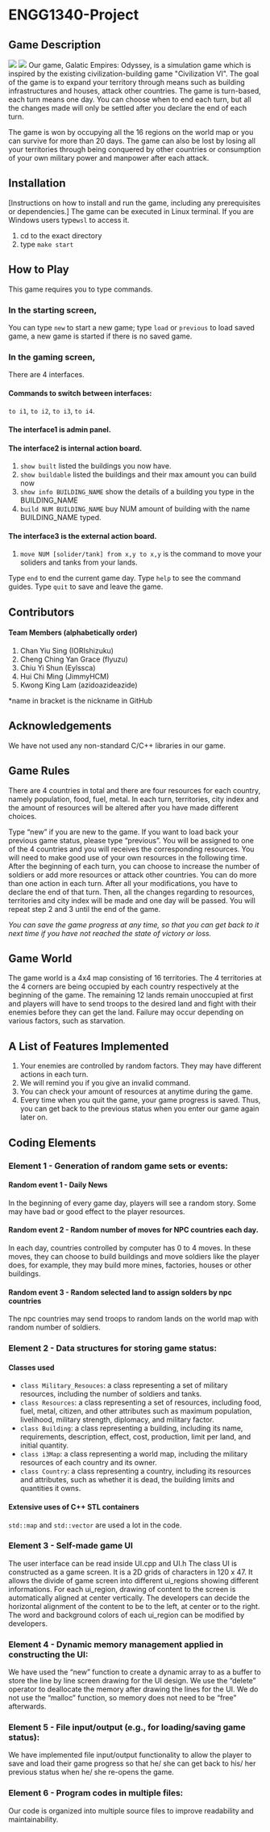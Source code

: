 # ENGG1340-Project

## Game Description
<img src="/images/gameplay-map.png">
<img src="/images/gameplay-map2.png">
Our game, Galatic Empires: Odyssey, is a simulation game which is inspired by the existing civilization-building game "Civilization VI". The goal of the game is to expand your territory through means such as building infrastructures and houses, attack other countries. The game is turn-based, each turn means one day. You can choose when to end each turn, but all the changes made will only be settled after you declare the end of each turn.

The game is won by occupying all the 16 regions on the world map or you can survive for more than 20 days. The game can also be lost by losing all your territories through being conquered by other countries or consumption of your own military power and manpower after each attack.


## Installation
[Instructions on how to install and run the game, including any prerequisites or dependencies.]
The game can be executed in Linux terminal. 
If you are Windows users type`wsl` to access it.

1. cd to the exact directory
2. type `make start`

## How to Play
This game requires you to type commands.

### In the starting screen, 
You can type `new` to start a new game; type `load` or `previous` to load saved game, a new game is started if there is no saved game.

### In the gaming screen,
There are 4 interfaces.
#### Commands to switch between interfaces: 
`to i1`, `to i2`, `to i3`, `to i4`.
#### The interface1 is admin panel.
#### The interface2 is internal action board.
1.  `show built` listed the buildings you now have.
2.  `show buildable` listed the buildings and their max amount you can build now
3.  `show info BUILDING_NAME` show the details of a building you type in the BUILDING_NAME
4.  `build NUM BUILDING_NAME` buy NUM amount of building with the name BUILDING_NAME typed.

#### The interface3 is the external action board.
1. `move NUM [solider/tank] from x,y to x,y` is the command to move your soliders and tanks from your lands. 

Type `end` to end the current game day.
Type `help` to see the command guides.
Type `quit` to save and leave the game.

## Contributors
#### Team Members (alphabetically order)

1. Chan Yiu Sing (IORIshizuku)
2. Cheng Ching Yan Grace (flyuzu)
3. Chiu Yi Shun (Eylssca)
4. Hui Chi Ming (JimmyHCM)
5. Kwong King Lam (azidoazideazide)

*name in bracket is the nickname in GitHub

## Acknowledgements
We have not used any non-standard C/C++ libraries in our game.

Game Rules
---

There are 4 countries in total and there are four resources for each country, namely population, food, fuel, metal. In each turn, territories, city index and the amount of resources will be altered after you have made different choices.

Type “new” if you are new to the game. If you want to load back your previous game status, please type “previous”.
You will be assigned to one of the 4 countries and you will receives the corresponding resources. You will need to make good use of your own resources in the following time.
After the beginning of each turn, you can choose to increase the number of soldiers or add more resources or attack other countries. You can do more than one action in each turn.
After all your modifications, you have to declare the end of that turn. Then, all the changes regarding to resources, territories and city index will be made and one day will be passed.
You will repeat step 2 and 3 until the end of the game.

*You can save the game progress at any time, so that you can get back to it next time if you have not reached the state of victory or loss.*


Game World
---

The game world is a 4x4 map consisting of 16 territories. The 4 territories at the 4 corners are being occupied by each country respectively at the beginning of the game. The remaining 12 lands remain unoccupied at first and players will have to send troops to the desired land and fight with their enemies before they can get the land. Failure may occur depending on various factors, such as starvation.


## A List of Features Implemented

1. Your enemies are controlled by random factors. They may have different actions in each turn.
2. We will remind you if you give an invalid command.
3. You can check your amount of resources at anytime during the game.
4. Every time when you quit the game, your game progress is saved. Thus, you can get back to the previous status when you enter our game again later on.


## Coding Elements

### Element 1 - Generation of random game sets or events:
#### Random event 1 - Daily News
In the beginning of every game day, players will see a random story. Some may have bad or good effect to the player resources.
#### Random event 2 - Random number of moves for NPC countries each day. 
In each day, countries controlled by computer has 0 to 4 moves. In these moves, they can choose to build buildings and move soldiers like the player does, for example, they may build more mines, factories, houses or other buildings. 
#### Random event 3 - Random selected land to assign solders by npc countries
The npc countries may send troops to random lands on the world map with random number of soldiers.


### Element 2 - Data structures for storing game status:
#### Classes used
* `class Military_Resouces`: a class representing a set of military resources, including the number of soldiers and tanks.
* `class Resources`: a class representing a set of resources, including food, fuel, metal, citizen, and other attributes such as maximum population, livelihood, military strength, diplomacy, and military factor.
* `class Building`: a class representing a building, including its name, requirements, description, effect, cost, production, limit per land, and initial quantity.
* `class i3Map`: a class representing a world map, including the military resources of each country and its owner.
* `class Country`: a class representing a country, including its resources and attributes, such as whether it is dead, the building limits and quantities it owns.

#### Extensive uses of C++ STL containers
`std::map` and `std::vector` are used a lot in the code.

### Element 3 - Self-made game UI
The user interface can be read inside UI.cpp and UI.h
The class UI is constructed as a game screen. It is a 2D grids of characters in 120 x 47. It allows the divide of game screen into different ui_regions showing different informations. 
For each ui_region, drawing of content to the screen is automatically aligned at center vertically. The developers can decide the horizontal alignment of the content to be to the left, at center or to the right. The word and background colors of each ui_region can be modified by developers.

### Element 4 - Dynamic memory management applied in constructing the UI:
We have used the “new” function to create a dynamic array to as a buffer to store the line by line screen drawing for the UI design. We use the “delete” operator to deallocate the memory after drawing the lines for the UI. We do not use the “malloc” function, so memory does not need to be “free” afterwards.

### Element 5 - File input/output (e.g., for loading/saving game status):
We have implemented file input/output functionality to allow the player to save and load their game progress so that he/ she can get back to his/ her previous status when he/ she re-opens the game.

### Element 6 - Program codes in multiple files:
Our code is organized into multiple source files to improve readability and maintainability.